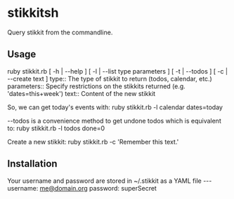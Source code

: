 # stikkitsh

Query stikkit from the commandline.

## Usage

  ruby stikkit.rb [ -h | --help ] [ -l | --list type parameters ] [ -t | --todos ] [ -c | --create text ]
  type::
    The type of stikkit to return (todos, calendar, etc.)
  parameters::
    Specify restrictions on the stikkits returned (e.g. 'dates=this+week')
  text::
    Content of the new stikkit

So, we can get today's events with:
  ruby stikkit.rb -l calendar dates=today

--todos is a convenience method to get undone todos
which is equivalent to:
  ruby stikkit.rb -l todos done=0

Create a new stikkit:
  ruby stikkit.rb -c 'Remember this text.'

## Installation

Your username and password are stored in ~/.stikkit as a YAML file
    ---
    username: me@domain.org
    password: superSecret
